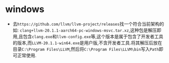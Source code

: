 # windows
 * 去`https://github.com/llvm/llvm-project/releases`找一个符合当前架构的如: `clang+llvm-20.1.1-aarch64-pc-windows-msvc.tar.xz`,这种包是解压即用,且包含`clang.exe`和`llvm-config.exe`等,这个版本是属于包含了开发者工具的版本,而`LLVM-20.1.1-win64.exe`是用户版,不含开发者工具.将其解压后放在目录`C:\Program Files\LLVM`,然后将`C:\Program Files\LLVM\bin`写入`Path`即可正常使用.